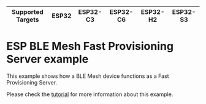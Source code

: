 | Supported Targets | ESP32 | ESP32-C3 | ESP32-C6 | ESP32-H2 | ESP32-S3 |
| ----------------- | ----- | -------- | -------- | -------- | -------- |

ESP BLE Mesh Fast Provisioning Server example
========================

This example shows how a BLE Mesh device functions as a Fast Provisioning Server.

Please check the [tutorial](tutorial/BLE_Mesh_Fast_Prov_Server_Example_Walkthrough.md) for more information about this example.